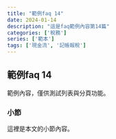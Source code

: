 ```yaml
---
title: "範例faq 14"
date: 2024-01-14
description: "這是faq範例內容第14篇"
categories: ['稅務']
series: ['範本']
tags: ['現金流', '記帳報稅']
---
```


## 範例faq 14

範例內容，僅供測試列表與分頁功能。

### 小節
這裡是本文的小節內容。